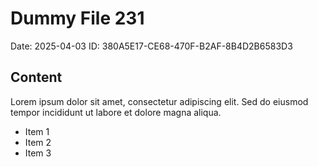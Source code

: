 # Dummy File 231

Date: 2025-04-03
ID: 380A5E17-CE68-470F-B2AF-8B4D2B6583D3

## Content

Lorem ipsum dolor sit amet, consectetur adipiscing elit.
Sed do eiusmod tempor incididunt ut labore et dolore magna aliqua.

* Item 1
* Item 2
* Item 3
